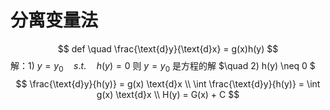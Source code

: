 # 分离变量法



$$
def \quad \frac{\text{d}y}{\text{d}x} = g(x)h(y)
$$
解：1) $y = y_0 \quad s.t. \quad h(y) = 0$ 则 $y = y_0$ 是方程的解
$\quad 2) h(y) \neq 0 $
$$
\frac{\text{d}y}{h(y)} = g(x) \text{d}x \\
\int \frac{\text{d}y}{h(y)} = \int g(x) \text{d}x \\
H(y) = G(x) + C
$$

